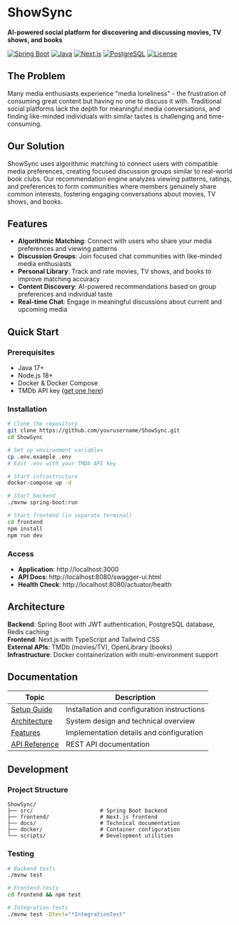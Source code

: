 # ShowSync

**AI-powered social platform for discovering and discussing movies, TV shows, and books**

[![Spring Boot](https://img.shields.io/badge/Spring%20Boot-3.2-brightgreen.svg)](https://spring.io/projects/spring-boot)
[![Java](https://img.shields.io/badge/Java-17+-orange.svg)](https://openjdk.org/)
[![Next.js](https://img.shields.io/badge/Next.js-14-black.svg)](https://nextjs.org/)
[![PostgreSQL](https://img.shields.io/badge/PostgreSQL-15+-blue.svg)](https://postgresql.org/)
[![License](https://img.shields.io/badge/License-MIT-yellow.svg)](LICENSE)

## The Problem

Many media enthusiasts experience "media loneliness" - the frustration of consuming great content but having no one to discuss it with. Traditional social platforms lack the depth for meaningful media conversations, and finding like-minded individuals with similar tastes is challenging and time-consuming.

## Our Solution

ShowSync uses algorithmic matching to connect users with compatible media preferences, creating focused discussion groups similar to real-world book clubs. Our recommendation engine analyzes viewing patterns, ratings, and preferences to form communities where members genuinely share common interests, fostering engaging conversations about movies, TV shows, and books.

## Features

- **Algorithmic Matching**: Connect with users who share your media preferences and viewing patterns
- **Discussion Groups**: Join focused chat communities with like-minded media enthusiasts
- **Personal Library**: Track and rate movies, TV shows, and books to improve matching accuracy
- **Content Discovery**: AI-powered recommendations based on group preferences and individual taste
- **Real-time Chat**: Engage in meaningful discussions about current and upcoming media

## Quick Start

### Prerequisites

- Java 17+
- Node.js 18+
- Docker & Docker Compose
- TMDb API key ([get one here](https://www.themoviedb.org/settings/api))

### Installation

```bash
# Clone the repository
git clone https://github.com/yourusername/ShowSync.git
cd ShowSync

# Set up environment variables
cp .env.example .env
# Edit .env with your TMDb API key

# Start infrastructure
docker-compose up -d

# Start backend
./mvnw spring-boot:run

# Start frontend (in separate terminal)
cd frontend
npm install
npm run dev
```

### Access

- **Application**: http://localhost:3000
- **API Docs**: http://localhost:8080/swagger-ui.html
- **Health Check**: http://localhost:8080/actuator/health

## Architecture

**Backend**: Spring Boot with JWT authentication, PostgreSQL database, Redis caching  
**Frontend**: Next.js with TypeScript and Tailwind CSS  
**External APIs**: TMDb (movies/TV), OpenLibrary (books)  
**Infrastructure**: Docker containerization with multi-environment support

## Documentation

| Topic | Description |
|-------|-------------|
| [Setup Guide](docs/setup/) | Installation and configuration instructions |
| [Architecture](docs/architecture.md) | System design and technical overview |
| [Features](docs/features/) | Implementation details and configuration |
| [API Reference](docs/controller/) | REST API documentation |

## Development

### Project Structure

```
ShowSync/
├── src/                     # Spring Boot backend
├── frontend/                # Next.js frontend  
├── docs/                    # Technical documentation
├── docker/                  # Container configuration
└── scripts/                 # Development utilities
```

### Testing

```bash
# Backend tests
./mvnw test

# Frontend tests  
cd frontend && npm test

# Integration tests
./mvnw test -Dtest="*IntegrationTest"
```
